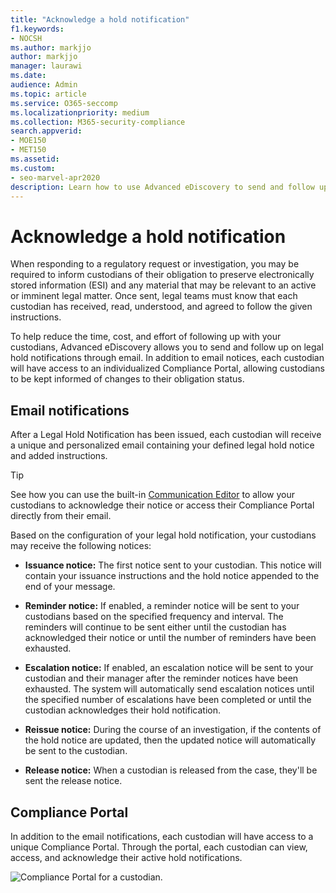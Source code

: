 ```yaml
---
title: "Acknowledge a hold notification"
f1.keywords:
- NOCSH
ms.author: markjjo
author: markjjo
manager: laurawi
ms.date: 
audience: Admin
ms.topic: article
ms.service: O365-seccomp
ms.localizationpriority: medium
ms.collection: M365-security-compliance
search.appverid: 
- MOE150
- MET150
ms.assetid: 
ms.custom: 
- seo-marvel-apr2020
description: Learn how to use Advanced eDiscovery to send and follow up on legal hold notifications through email, as well as monitor obligation status.
---
```


# Acknowledge a hold notification

When responding to a regulatory request or investigation, you may be required to inform custodians of their obligation to preserve electronically stored information (ESI) and any material that may be relevant to an active or imminent legal matter. Once sent, legal teams must know that each custodian has received, read, understood, and agreed to follow the given instructions.

To help reduce the time, cost, and effort of following up with your custodians,  Advanced eDiscovery allows you to send and follow up on legal hold notifications through email. In addition to email notices, each custodian will have access to an individualized Compliance Portal, allowing custodians to be kept informed of changes to their obligation status.

## Email notifications

After a Legal Hold Notification has been issued, each custodian will receive a unique and personalized email containing your defined legal hold notice and added instructions. 

> [!TIP]
> See how you can use the built-in  [Communication Editor](using-communications-editor.md) to allow your custodians to acknowledge their notice or access their Compliance Portal directly from their email.

Based on the configuration of your legal hold notification, your custodians may receive the following notices: 

- **Issuance notice:** The first notice sent to your custodian. This notice will contain your issuance instructions and the hold notice appended to the end of your message.

- **Reminder notice:** If enabled, a reminder notice will be sent to your custodians based on the specified frequency and interval. The reminders will continue to be sent either until the custodian has acknowledged their notice or until the number of reminders have been exhausted.

- **Escalation notice:** If enabled, an escalation notice will be sent to your custodian and their manager after the reminder notices have been exhausted. The system will automatically send escalation notices until the specified number of escalations have been completed or until the custodian acknowledges their hold notification.

- **Reissue notice:** During the course of an investigation, if the contents of the hold notice are updated, then the updated notice will automatically be sent to the custodian.

- **Release notice:** When a custodian is released from the case, they'll be sent the release notice. 

## Compliance Portal

In addition to the email notifications, each custodian will have access to a unique Compliance Portal. Through the portal, each custodian can view, access, and acknowledge their active hold notifications.

![Compliance Portal for a custodian.](../media/CustodianPortal.jpg)
